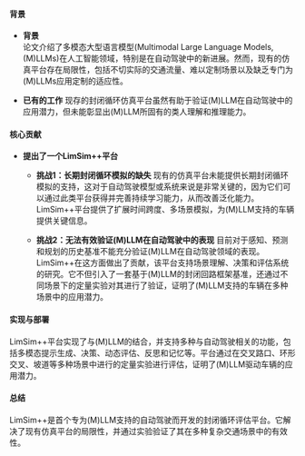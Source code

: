 #### 背景
- **背景**       
    论文介绍了多模态大型语言模型(Multimodal Large Language Models, (M)LLMs)在人工智能领域，特别是在自动驾驶中的新进展。然而，现有的仿真平台存在局限性，包括不切实际的交通流量、难以定制场景以及缺乏专门为(M)LLMs应用定制的适应性。

- **已有的工作**
    现存的封闭循环仿真平台虽然有助于验证(M)LLM在自动驾驶中的应用潜力，但未能彰显出(M)LLM所固有的类人理解和推理能力。

#### 核心贡献
- **提出了一个LimSim++平台**
    - **挑战1：长期封闭循环模拟的缺失**
        现有的仿真平台未能提供长期封闭循环模拟的支持，这对于自动驾驶模型或系统来说是非常关键的，因为它们可以通过此类平台获得并完善持续学习能力，从而改善泛化能力。LimSim++平台提供了扩展时间跨度、多场景模拟，为(M)LLM支持的车辆提供关键信息。

    - **挑战2：无法有效验证(M)LLM在自动驾驶中的表现**
        目前对于感知、预测和规划的历史基准不能充分验证(M)LLM在自动驾驶领域的表现。LimSim++在这方面做出了贡献，该平台支持场景理解、决策和评估系统的研究。它不但引入了一套基于(M)LLM的封闭回路框架基准，还通过不同场景下的定量实验对其进行了验证，证明了(M)LLM支持的车辆在多种场景中的应用潜力。
    
#### 实现与部署
LimSim++平台实现了与(M)LLM的结合，并支持多种与自动驾驶相关的功能，包括多模态提示生成、决策、动态评估、反思和记忆等。平台通过在交叉路口、环形交叉、坡道等多种场景中进行的定量实验进行评估，证明了(M)LLM驱动车辆的应用潜力。

#### 总结
LimSim++是首个专为(M)LLM支持的自动驾驶而开发的封闭循环评估平台。它解决了现有仿真平台的局限性，并通过实验验证了其在多种复杂交通场景中的有效性。